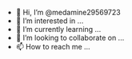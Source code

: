 - 👋 Hi, I’m @medamine29569723
- 👀 I’m interested in ...
- 🌱 I’m currently learning ...
- 💞️ I’m looking to collaborate on ...
- 📫 How to reach me ...

<!---
medamine29569723/medamine29569723 is a ✨ special ✨ repository because its `README.md` (this file) appears on your GitHub profile.
You can click the Preview link to take a look at your changes.
--->
